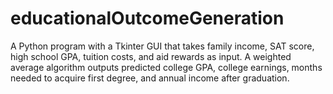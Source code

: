 educationalOutcomeGeneration
============================

A Python program with a Tkinter GUI that takes family income, SAT score, high school GPA, tuition costs, and aid rewards as input. A weighted average algorithm outputs predicted college GPA, college earnings, months needed to acquire first degree, and annual income after graduation. 
